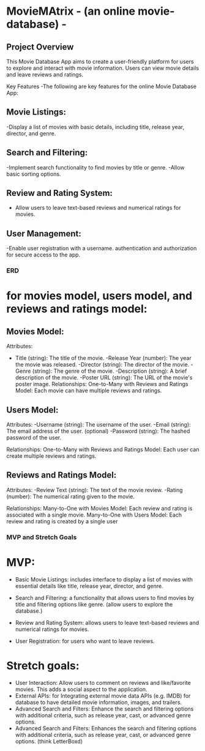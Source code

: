 # MovieMAtrix - (an online movie-database) -

## Project Overview
This Movie Database App aims to create a user-friendly platform for users to explore and interact with movie information. Users can view movie details and leave reviews and ratings.

Key Features
-The following are key features for the online Movie Database App:

## Movie Listings:
-Display a list of movies with basic details, including title, release year, director, and genre.

## Search and Filtering:
-Implement search functionality to find movies by title or genre.
-Allow basic sorting options.

## Review and Rating System:
- Allow users to leave text-based reviews and numerical ratings for movies.
  
## User Management: 
-Enable user registration with a username. authentication and authorization for secure access to the app.

### ERD 
# for movies model, users model, and reviews and ratings model: 

## Movies Model:

Attributes:
  - Title (string): The title of the movie.
  -Release Year (number): The year the movie was released.
  -Director (string): The director of the movie.
  -Genre (string): The genre of the movie.
  -Description (string): A brief description of the movie.
  -Poster URL (string): The URL of the movie's poster image.
Relationships:
One-to-Many with Reviews and Ratings Model: Each movie can have multiple reviews and ratings.

## Users Model:

Attributes:
  -Username (string): The username of the user.
  -Email (string): The email address of the user. (optional)
  -Password (string): The hashed password of the user.

Relationships:
One-to-Many with Reviews and Ratings Model: Each user can create multiple reviews and ratings.

## Reviews and Ratings Model:

Attributes:
  -Review Text (string): The text of the movie review.
  -Rating (number): The numerical rating given to the movie.

Relationships:
Many-to-One with Movies Model: Each review and rating is associated with a single movie.
Many-to-One with Users Model: Each review and rating is created by a single user

### MVP and Stretch Goals 

# MVP: 
* Basic Movie Listings: includes interface to display a list of movies with essential details like title, release year, director, and genre.

* Search and Filtering: a functionality that allows users to find movies by title and filtering options like genre. (allow users to explore the database.)

* Review and Rating System:  allows users to leave text-based reviews and numerical ratings for movies.

* User Registration: for users who want to leave reviews. 


# Stretch goals: 

- User Interaction: Allow users to comment on reviews and like/favorite movies. This adds a social aspect to the application.
- External APIs: for Integrating external movie data APIs (e.g. IMDB) for database to have detailed movie information, images, and trailers.
- Advanced Search and Filters: Enhance the search and filtering options with additional criteria, such as release year, cast, or advanced genre options.
- Advanced Search and Filters: Enhances the search and filtering options with additional criteria, such as release year, cast, or advanced genre options. (think LetterBoxd)




